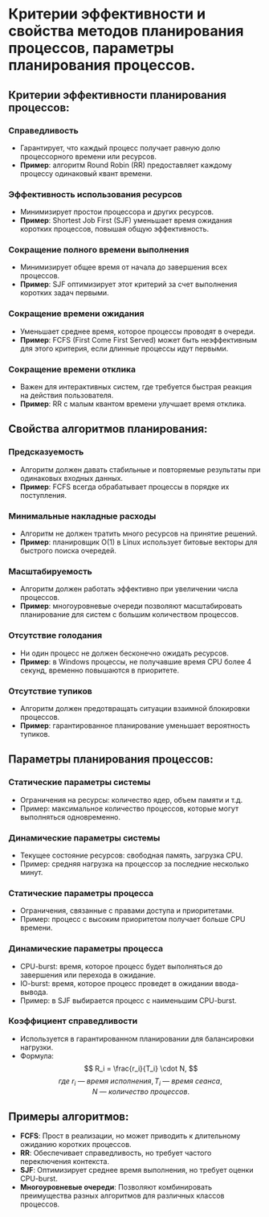 # Критерии эффективности и свойства методов планирования процессов, параметры планирования процессов.

## Критерии эффективности планирования процессов:
### Справедливость  
- Гарантирует, что каждый процесс получает равную долю процессорного времени или ресурсов.  
- **Пример**: алгоритм Round Robin (RR) предоставляет каждому процессу одинаковый квант времени.
### Эффективность использования ресурсов
- Минимизирует простои процессора и других ресурсов.  
- **Пример**: Shortest Job First (SJF) уменьшает время ожидания коротких процессов, повышая общую эффективность.
### Сокращение полного времени выполнения  
- Минимизирует общее время от начала до завершения всех процессов.  
- **Пример**: SJF оптимизирует этот критерий за счет выполнения коротких задач первыми.
### Сокращение времени ожидания
- Уменьшает среднее время, которое процессы проводят в очереди.  
- **Пример**: FCFS (First Come First Served) может быть неэффективным для этого критерия, если длинные процессы идут первыми.
### Сокращение времени отклика
- Важен для интерактивных систем, где требуется быстрая реакция на действия пользователя.  
- **Пример**: RR с малым квантом времени улучшает время отклика.
## Свойства алгоритмов планирования:
### Предсказуемость  
- Алгоритм должен давать стабильные и повторяемые результаты при одинаковых входных данных.  
- **Пример**: FCFS всегда обрабатывает процессы в порядке их поступления.
### Минимальные накладные расходы
- Алгоритм не должен тратить много ресурсов на принятие решений.  
- **Пример**: планировщик O(1) в Linux использует битовые векторы для быстрого поиска очередей.
### Масштабируемость
- Алгоритм должен работать эффективно при увеличении числа процессов.  
- **Пример**: многоуровневые очереди позволяют масштабировать планирование для систем с большим количеством процессов.
### Отсутствие голодания
- Ни один процесс не должен бесконечно ожидать ресурсов.  
- **Пример**: в Windows процессы, не получавшие время CPU более 4 секунд, временно повышаются в приоритете.
### Отсутствие тупиков
- Алгоритм должен предотвращать ситуации взаимной блокировки процессов.  
- **Пример**: гарантированное планирование уменьшает вероятность тупиков.
## Параметры планирования процессов:
### Статические параметры системы
- Ограничения на ресурсы: количество ядер, объем памяти и т.д.  
- Пример: максимальное количество процессов, которые могут выполняться одновременно.
### Динамические параметры системы
- Текущее состояние ресурсов: свободная память, загрузка CPU.  
- Пример: средняя нагрузка на процессор за последние несколько минут.
### Статические параметры процесса
   - Ограничения, связанные с правами доступа и приоритетами.  
   - Пример: процесс с высоким приоритетом получает больше CPU времени.
### Динамические параметры процесса
- CPU-burst: время, которое процесс будет выполняться до завершения или перехода в ожидание.  
- IO-burst: время, которое процесс проведет в ожидании ввода-вывода.  
- Пример: в SJF выбирается процесс с наименьшим CPU-burst.
### Коэффициент справедливости 
- Используется в гарантированном планировании для балансировки нагрузки.  
- Формула:
$$
     R_i = \frac{r_i}{T_i} \cdot N,
$$
$$
     где\ r_i\ —\ время\ исполнения, T_i\ —\ время\ сеанса, N\ —\ количество\ процессов.
$$

## Примеры алгоритмов:
- **FCFS**: Прост в реализации, но может приводить к длительному ожиданию коротких процессов.
- **RR**: Обеспечивает справедливость, но требует частого переключения контекста.
- **SJF**: Оптимизирует среднее время выполнения, но требует оценки CPU-burst.
- **Многоуровневые очереди**: Позволяют комбинировать преимущества разных алгоритмов для различных классов процессов.

